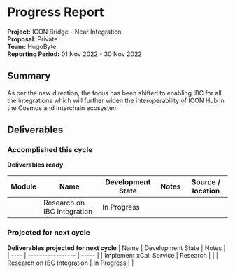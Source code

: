 # Progress Report

**Project:**  ICON Bridge - Near Integration  
**Proposal:** Private  
**Team:** HugoByte  
**Reporting Period:** 01 Nov 2022 - 30 Nov 2022

## Summary

As per the new direction, the focus has been shifted to enabling IBC for all the integrations which will further widen the interoperability of ICON Hub in the Cosmos and Interchain ecosystem

## Deliverables

### Accomplished this cycle

__Deliverables ready__


| Module| Name | Development State | Notes | Source / location |
| ---- | --------- | ----------------- | ----- | ----------------- |
| | Research on IBC Integration | In Progress | | |

### Projected for next cycle

__Deliverables projected for next cycle__
| Name | Development State | Notes |
| ---- | ----------------- | ----- |
| Implement xCall Service | Research | |
| Research on IBC Integration | In Progress | |
